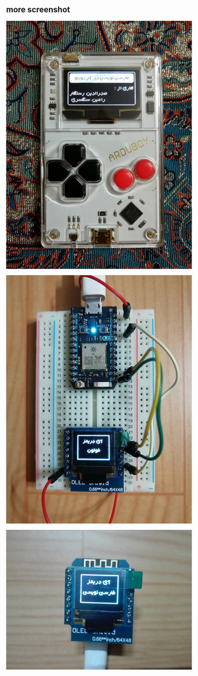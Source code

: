 ## more screenshot
![Persian Letters on Arduboy](https://raw.githubusercontent.com/idreamsi/arduino-persian-reshaper/master/screenshot/arduboy.jpg)

![Persian Letters on Particle Photon](https://raw.githubusercontent.com/idreamsi/arduino-persian-reshaper/master/screenshot/particle_photon.jpg)

![Persian Letters on WEMOS D1 mini](https://raw.githubusercontent.com/idreamsi/arduino-persian-reshaper/master/screenshot/wemos_d1_mini.jpg)
